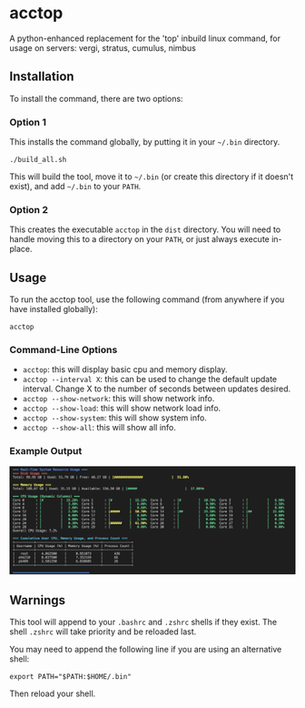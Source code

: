 # acctop

A python-enhanced replacement for the 'top' inbuild linux command, for usage on servers: vergi, stratus, cumulus, nimbus

## Installation

To install the command, there are two options:

### Option 1

This installs the command globally, by putting it in your `~/.bin` directory.

```
./build_all.sh
```

This will build the tool, move it to `~/.bin` (or create this directory if it doesn't exist), and add `~/.bin` to your `PATH`.

### Option 2

This creates the executable `acctop` in the `dist` directory.
You will need to handle moving this to a directory on your `PATH`, or just always execute in-place.

## Usage

To run the acctop tool, use the following command (from anywhere if you have installed globally):

```
acctop
```

### Command-Line Options

- `acctop`: this will display basic cpu and memory display.
- `acctop --interval X`: this can be used to change the default update interval. Change X to the number of seconds between updates desired.
- `acctop --show-network`: this will show network info.
- `acctop --show-load`: this will show network load info.
- `acctop --show-system`: this will show system info.
- `acctop --show-all`: this will show all info.

### Example Output

![example_output.png](example_output.png)

## Warnings

This tool will append to your `.bashrc` and `.zshrc` shells if they exist.
The shell `.zshrc` will take priority and be reloaded last.

You may need to append the following line if you are using an alternative shell:

```
export PATH="$PATH:$HOME/.bin"
```

Then reload your shell.
